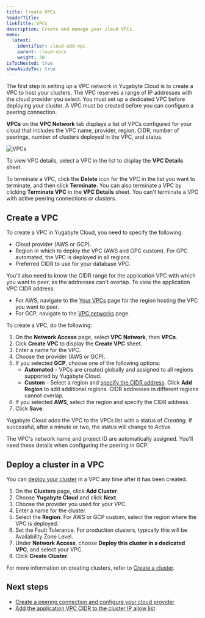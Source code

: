 ```yaml
---
title: Create VPCs
headerTitle: 
linkTitle: VPCs
description: Create and manage your cloud VPCs.
menu:
  latest:
    identifier: cloud-add-vpc
    parent: cloud-vpcs
    weight: 30
isTocNested: true
showAsideToc: true
---
```


The first step in setting up a VPC network in Yugabyte Cloud is to create a VPC to host your clusters. The VPC reserves a range of IP addresses with the cloud provider you select. You must set up a dedicated VPC before deploying your cluster. A VPC must be created before you can configure a peering connection.

**VPCs** on the **VPC Network** tab displays a list of VPCs configured for your cloud that includes the VPC name, provider, region, CIDR, number of peerings, number of clusters deployed in the VPC, and status.

![VPCs](/images/yb-cloud/cloud-vpc.png)

To view VPC details, select a VPC in the list to display the **VPC Details** sheet.

To terminate a VPC, click the **Delete** icon for the VPC in the list you want to terminate, and then click **Terminate**. You can also terminate a VPC by clicking **Terminate VPC** in the **VPC Details** sheet. You can't terminate a VPC with active peering connections or clusters.

## Create a VPC

To create a VPC in Yugabyte Cloud, you need to specify the following:

- Cloud provider (AWS or GCP).
- Region in which to deploy the VPC (AWS and GPC custom). For GPC automated, the VPC is deployed in all regions.
- Preferred CIDR to use for your database VPC.

You'll also need to know the CIDR range for the application VPC with which you want to peer, as the addresses can't overlap. To view the application VPC CIDR address:

- For AWS, navigate to the [Your VPCs](https://console.aws.amazon.com/vpc/home?#vpcs) page for the region hosting the VPC you want to peer.
- For GCP, navigate to the [VPC networks](https://console.cloud.google.com/networking/networks) page.

To create a VPC, do the following:

1. On the **Network Access** page, select **VPC Network**, then **VPCs**.
1. Cick **Create VPC** to display the **Create VPC** sheet.
1. Enter a name for the VPC.
1. Choose the provider (AWS or GCP).
1. If you selected **GCP**, choose one of the following options:
    - **Automated** - VPCs are created globally and assigned to all regions supported by Yugabyte Cloud.
    - **Custom** - Select a region and [specify the CIDR address](../cloud-vpc-intro/#setting-the-cidr-and-sizing-your-vpc). Click **Add Region** to add additional regions. CIDR addresses in different regions cannot overlap.
1. If you selected **AWS**, select the region and specify the CIDR address.
1. Click **Save**.

Yugabyte Cloud adds the VPC to the VPCs list with a status of _Creating_. If successful, after a minute or two, the status will change to _Active_.

The VPC's network name and project ID are automatically assigned. You'll need these details when configuring the peering in GCP.

## Deploy a cluster in a VPC

You can [deploy your cluster](../../cloud-basics/create-clusters/) in a VPC any time after it has been created.

1. On the **Clusters** page, click **Add Cluster**.
1. Choose **Yugabyte Cloud** and click **Next**.
1. Choose the provider you used for your VPC.
1. Enter a name for the cluster.
1. Select the **Region**. For AWS or GCP custom, select the region where the VPC is deployed.
1. Set the Fault Tolerance. For production clusters, typically this will be Availability Zone Level.
1. Under **Network Access**, choose **Deploy this cluster in a dedicated VPC**, and select your VPC.
1. Click **Create Cluster**.

For more information on creating clusters, refer to [Create a cluster](../../cloud-basics/create-clusters/).

## Next steps

- [Create a peering connection and configure your cloud provider](../cloud-add-peering/)
- [Add the application VPC CIDR to the cluster IP allow list](../../add-connections/)
